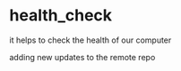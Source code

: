 # health_check
it helps to check the health of our computer


adding new updates to the remote repo
